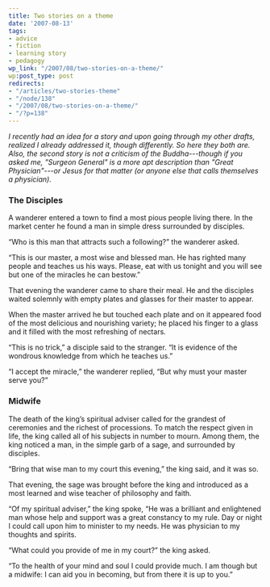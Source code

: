 ```yaml
---
title: Two stories on a theme
date: '2007-08-13'
tags:
- advice
- fiction
- learning story
- pedagogy
wp_link: "/2007/08/two-stories-on-a-theme/"
wp:post_type: post
redirects:
- "/articles/two-stories-theme"
- "/node/138"
- "/2007/08/two-stories-on-a-theme/"
- "/?p=138"
---
```


_I recently had an idea for a story and upon going through my other drafts, realized I already addressed it, though differently. So here they both are. Also, the second story is not a criticism of the Buddha---though if you asked me, "Surgeon General" is a more apt description than "Great Physician"---or Jesus for that matter (or anyone else that calls themselves a physician)._

### The Disciples

A wanderer entered a town to find a most pious people living there. In the market center he found a man in simple dress surrounded by disciples.

“Who is this man that attracts such a following?” the wanderer asked.

“This is our master, a most wise and blessed man. He has righted many people and teaches us his ways. Please, eat with us tonight and you will see but one of the miracles he can bestow.”

That evening the wanderer came to share their meal. He and the disciples waited solemnly with empty plates and glasses for their master to appear.

When the master arrived he but touched each plate and on it appeared food of the most delicious and nourishing variety; he placed his finger to a glass and it filled with the most refreshing of nectars.

“This is no trick,” a disciple said to the stranger. “It is evidence of the wondrous knowledge from which he teaches us.”

“I accept the miracle,” the wanderer replied, “But why must your master serve you?”

### Midwife

The death of the king’s spiritual adviser called for the grandest of ceremonies and the richest of processions. To match the respect given in life, the king called all of his subjects in number to mourn. Among them, the king noticed a man, in the simple garb of a sage, and surrounded by disciples.

“Bring that wise man to my court this evening,” the king said, and it was so.

That evening, the sage was brought before the king and introduced as a most learned and wise teacher of philosophy and faith.

“Of my spiritual adviser,” the king spoke, “He was a brilliant and enlightened man whose help and support was a great constancy to my rule. Day or night I could call upon him to minister to my needs. He was physician to my thoughts and spirits.

“What could you provide of me in my court?” the king asked.

“To the health of your mind and soul I could provide much. I am though but a midwife: I can aid you in becoming, but from there it is up to you.”
